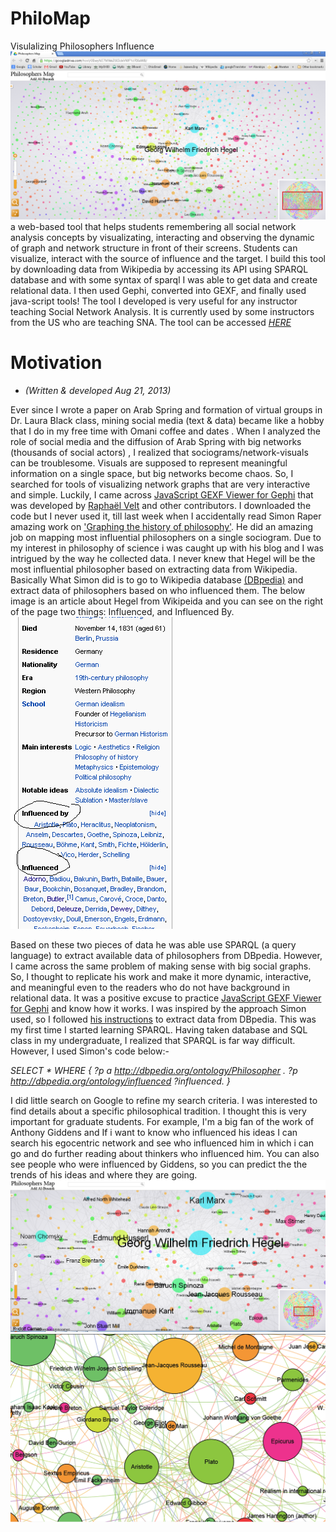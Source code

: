 # PhiloMap
Visulalizing Philosophers Influence
![philo1](https://github.com/aalbusaidi/PhiloMap/blob/main/www/philo1.png)
a web-based tool that helps students remembering all social network analysis concepts by visualizating, interacting and observing the dynamic of graph and network structure in front of their screens. Students can visualize, interact with the source of influence and the target. I build this tool by downloading data from Wikipedia by accessing its API using SPARQL database and with some syntax of sparql I was able to get data and create relational data. I then used Gephi, converted into GEXF, and finally used java-script tools! The tool I developed is very useful for any instructor teaching Social Network Analysis. It is currently used by some instructors from the US who are teaching SNA.
The tool can be accessed *[HERE](http://88.80.186.165:3838/PhiloMap/)*

# Motivation 
* _(Written & developed Aug 21, 2013)_
  
Ever since I wrote a paper on Arab Spring and formation of virtual groups in Dr. Laura Black class, mining social media (text & data) became like a hobby that I do in my free time with Omani coffee and dates . When I analyzed the role of social media and the diffusion of Arab Spring with big networks (thousands of social actors) , I realized that sociograms/network-visuals can be troublesome. Visuals are supposed to represent meaningful information on a single space, but big networks become chaos.  So, I searched for tools of visualizing network graphs that are very interactive and simple. Luckily, I came across [JavaScript GEXF Viewer for Gephi](https://github.com/raphv/gexf-js) that was developed by [Raphaël Velt](http://raphaelve.lt/) and other contributors. I downloaded the code but I never used it, till last week when I accidentally read Simon Raper amazing work on ['Graphing the history of philosophy'](http://drunks-and-lampposts.com/2012/06/13/graphing-the-history-of-philosophy/). He did an amazing job on mapping most influential philosophers on a single sociogram. Due to my interest in philosophy of science i was caught up with his blog and I was intrigued by the way he collected data. I never knew that Hegel will be the most influential philosopher based on extracting data from Wikipedia. Basically What Simon did is to go to Wikipedia database [(DBpedia)](http://dbpedia.org/About) and extract data of philosophers based on who influenced them. The below image is an article about Hegel from Wikipeida and you can see on the right of the page two things: Influenced, and Influenced By.
![philo2](https://github.com/aalbusaidi/PhiloMap/blob/main/www/philo2.png)

Based on these two pieces of data he was able use SPARQL (a query language) to extract available data of philosophers from DBpedia. However, I came across the same problem of making sense with big social graphs. So, I thought to replicate his work and make it more dynamic, interactive, and meaningful even to the readers who do not have background in relational data. It was a positive excuse to practice [JavaScript GEXF Viewer for Gephi](https://github.com/raphv/gexf-js)  and know how it works. I was inspired by the approach Simon used, so I followed [his instructions](http://drunks-and-lampposts.com/2012/06/13/graphing-the-history-of-philosophy/) to extract data from DBpedia. This was my first time I started learning SPARQL. Having taken database and SQL class in my undergraduate, I realized that SPARQL is far way difficult. However, I used Simon's code below:-

_SELECT * WHERE {
?p a <http://dbpedia.org/ontology/Philosopher> .
?p <http://dbpedia.org/ontology/influenced> ?influenced.
}_

I did little search on Google to refine my search criteria. I was interested to find details about a specific philosophical tradition. I thought this is very important for graduate students. For example, I'm a big fan of the work of Anthony Giddens and If i want to know who influenced his ideas I can search his egocentric network and see who influenced him in which i can go and do further reading about thinkers who influenced him. You can also see people who were influenced by Giddens, so you can predict the the trends of his ideas and where they are going. 
![philo7](https://github.com/aalbusaidi/PhiloMap/blob/main/www/philo7.png)
![philo8](https://github.com/aalbusaidi/PhiloMap/blob/main/www/philo8.png)

